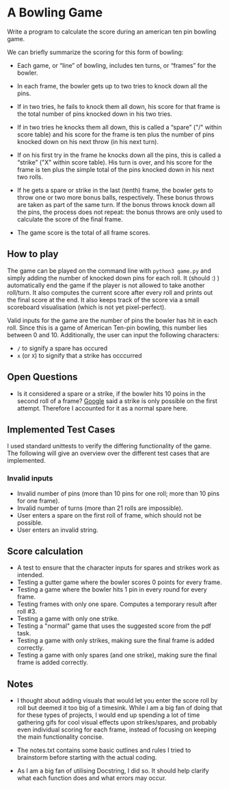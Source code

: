 # A Bowling Game

Write a program to calculate the score during an american ten pin bowling game.

We can briefly summarize the scoring for this form of bowling:

- Each game, or “line” of bowling, includes ten turns, or “frames” for the bowler.

- In each frame, the bowler gets up to two tries to knock down all the pins.

- If in two tries, he fails to knock them all down, his score for that frame is the total number of pins knocked down in his two tries.

- If in two tries he knocks them all down, this is called a “spare” ("/" within score table) and his score for the frame is ten plus the number of pins knocked down on his next throw (in his next turn).

- If on his first try in the frame he knocks down all the pins, this is called a “strike” ("X" within score table). His turn is over, and his score for the frame is ten plus the simple total of the pins knocked down in his next two rolls.

- If he gets a spare or strike in the last (tenth) frame, the bowler gets to throw one or two more bonus balls, respectively. These bonus throws are taken as part of the same turn. If the bonus throws knock
down all the pins, the process does not repeat: the bonus throws are only used to calculate the score of
the final frame.

- The game score is the total of all frame scores.

## How to play

The game can be played on the command line with `python3 game.py` and simply adding the number of knocked down pins for each roll. It (should :) ) automatically end the game if the player is not allowed to take another roll/turn. It also computes the current score after every roll and prints out the final score at the end. It also keeps track of the score via a small scoreboard visualisation (which is not yet pixel-perfect).

Valid inputs for the game are the number of pins the bowler has hit in each roll. Since this is a game of American Ten-pin bowling, this number lies between 0 and 10. Additionally, the user can input the following characters:

- `/` to signify a spare has occured
- `x` (or `X`) to signify that a strike has occcurred

## Open Questions

- Is it considered a spare or a strike, if the bowler hits 10 poins in the second roll of a frame? [Google](/https://out-of-bounds.co.uk/how-points-are-calculated-in-bowling/) said a strike is only possible on the first attempt. Therefore I accounted for it as a normal spare here.

## Implemented Test Cases

I used standard unittests to verify the differing functionality of the game. The following will give an overview over the different test cases that are implemented.

### Invalid inputs

- Invalid number of pins (more than 10 pins for one roll; more than 10 pins for one frame).
- Invalid number of turns (more than 21 rolls are impossible).
- User enters a spare on the first roll of frame, which should not be possible.
- User enters an invalid string.

## Score calculation

- A test to ensure that the character inputs for spares and strikes work as intended.
- Testing a gutter game where the bowler scores 0 points for every frame.
- Testing a game where the bowler hits 1 pin in every round for every frame.
- Testing frames with only one spare. Computes a temporary result after roll #3.
- Testing a game with only one strike.
- Testing a "normal" game that uses the suggested score from the pdf task.
- Testing a game with only strikes, making sure the final frame is added correctly.
- Testing a game with only spares (and one strike), making sure the final frame is added correctly.

## Notes

- I thought about adding visuals that would let you enter the score roll by roll but deemed it too big of a timesink. While I am a big fan of doing that for these types of projects, I would end up spending a lot of time gathering gifs for cool visual effects upon strikes/spares, and probably even individual scoring for each frame, instead of focusing on keeping the main functionality concise.

- The notes.txt contains some basic outlines and rules I tried to brainstorm before starting with the actual coding.
- As I am a big fan of utilising Docstring, I did so. It should help clarify what each function does and what errors may occur.
